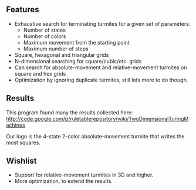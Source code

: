 ## Features ##

  * Exhaustive search for terminating turmites for a given set of parameters:
    * Number of states
    * Number of colors
    * Maximum movement from the starting point
    * Maximum number of steps
  * Square, hexagonal and triangular grids
  * N-dimensional searching for square/cubic/etc. grids
  * Can search for absolute-movement and relative-movement turmites on square and hex grids
  * Optimization by ignoring duplicate turmites, still lots more to do though.

## Results ##

This program found many the results collected here:
http://code.google.com/p/ruletablerepository/wiki/TwoDimensionalTuringMachines

Our logo is the 4-state 2-color absolute-movement turmite that writes the most squares.

## Wishlist ##

  * Support for relative-movement turmites in 3D and higher.
  * More optimization, to extend the results.
